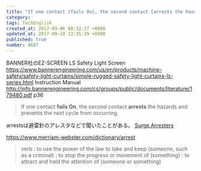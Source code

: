 ```yaml
---
title: "If one contact [fails On], the second contact [arrests the hazards] and prevents the next cycle from occurring."
category: 
tags: TechEnglish
created_at: 2017-09-06 08:32:37 +0900
updated_at: 2017-09-10 13:35:39 +0900
published: true
number: 4687
---
```


BANNER社のEZ-SCREEN LS Safety Light Screen
https://www.bannerengineering.com/us/en/products/machine-safety/safety-light-curtains/simple-rugged-safety-light-curtains-ls-series.html
Instruction Manual
http://info.bannerengineering.com/cs/groups/public/documents/literature/179480.pdf
p36

>  If one contact **fails On**, the second contact **arrests** the hazards and prevents the next cycle from occurring.

arrestsは避雷針のアレスタなどで聞いたことがある。
[Surge Arresters](http://www.cooperindustries.com/content/public/en/power_systems/products/surge_arresters.html)

https://www.merriam-webster.com/dictionary/arrest
> verb
> : to use the power of the law to take and keep (someone, such as a criminal)
: to stop the progress or movement of (something)
: to attract and hold the attention of (someone or something)

